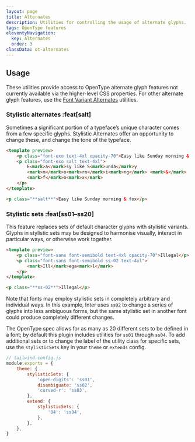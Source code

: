 ```yaml
---
layout: page
title: Alternates
description: Utilities for controlling the usage of alternate glyphs.
tags: OpenType features
eleventyNavigation:
  key: Alternates
  order: 3
classData: ot-alternates
---
```


## Usage

These utilities provide access to OpenType alternate glyph features not currently available via the higher-level CSS properties. For other alternate glyph features, use the [Font Variant Alternates](/font-variant-alternates) utilities.

### Stylistic alternates :feat[salt]

Sometimes a significant portion of a typeface’s unique character comes from a few specific glyphs. Stylistic Alternates offer an opportunity to change these, and change the tone of the typeface.

```html amber
<template preview>
	<p class="font-exo text-4xl opacity-70">Easy like Sunday morning & fox</p>
	<p class="font-exo salt text-4xl">
		E<mark>a</mark>sy like S<mark>unda</mark>y
		<mark>m</mark>o<mark>rn</mark>i<mark>ng</mark> <mark>&</mark>
		<mark>f</mark>o<mark>x</mark>
	</p>
</template>

<p class="**salt**">Easy like Sunday morning & fox</p>
```

### Stylistic sets :feat[ss01–ss20]

This feature replaces sets of default character glyphs with stylistic variants. Glyphs in stylistic sets may be designed to harmonise visually, interact in particular ways, or otherwise work together.

```html emerald
<template preview>
	<p class="font-sans font-semibold text-4xl opacity-70">Illegal</p>
	<p class="font-sans font-semibold ss-02 text-4xl">
		<mark>Ill</mark>ega<mark>l</mark>
	</p>
</template>

<p class="**ss-02**">Illegal</p>
```

Note that fonts may employ stylistic sets in completely arbitrary and individual ways. In this example, Inter uses `ss02` to change a series of glyphs into less ambiguous forms, but the same stylistic set in another font could produce completely different changes.

The OpenType spec allows for as many as 20 different sets to be defined in a font; by default this plugin includes utilities for `ss01` through `ss04`. To add additional sets or to change the label of the utility class for specific sets, use the `stylisticSets` key in your `theme` or `extends` config.

```js
// tailwind.config.js
module.exports = {
	theme: {
		stylisticSets: {
			'open-digits': 'ss01',
			disambiguate: 'ss02',
			'curved-r': 'ss03',
		},
		extend: {
			stylisticSets: {
				'04': 'ss04',
			},
		},
	},
}
```
